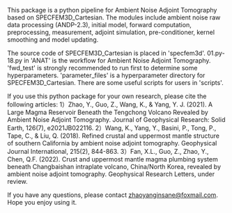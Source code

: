 This package is a python pipeline for Ambient Noise Adjoint Tomography based on SPECFEM3D_Cartesian.
The modules include ambient noise raw data processing (ANDP-2.3), initial model, forward computation, preprocessing, measurement, adjoint simulation, pre-conditioner, kernel smoothing and model updating.

The source code of SPECFEM3D_Cartesian is placed in 'specfem3d'.
01.py-18.py in 'ANAT' is the workflow for Ambient Noise Adjoint Tomography.
'fwd_test' is strongly recommended to run first to determine some hyperparameters.
'parameter_files' is a hyperparameter directory for SPECFEM3D_Cartesian.
There are some useful scripts for users in 'scripts'.

If you use this python package for your own research, please cite the following articles:
1）Zhao, Y., Guo, Z., Wang, K., & Yang, Y. J. (2021). A Large Magma Reservoir Beneath the Tengchong Volcano Revealed by Ambient Noise Adjoint Tomography. Journal of Geophysical Research: Solid Earth, 126(7), e2021JB022116.
2）Wang, K., Yang, Y., Basini, P., Tong, P., Tape, C., & Liu, Q. (2018). Refined crustal and uppermost mantle structure of southern California by ambient noise adjoint tomography. Geophysical Journal International, 215(2), 844-863.
3）Fan, X.L., Guo, Z., Zhao, Y., Chen, Q.F. (2022). Crust and uppermost mantle magma plumbing system beneath Changbaishan intraplate volcano, China/North Korea, revealed by ambient noise adjoint tomography. Geophysical Research Letters, under review.

If you have any questions, please contact zhaoyanginsane@foxmail.com.
Hope you enjoy using it.
